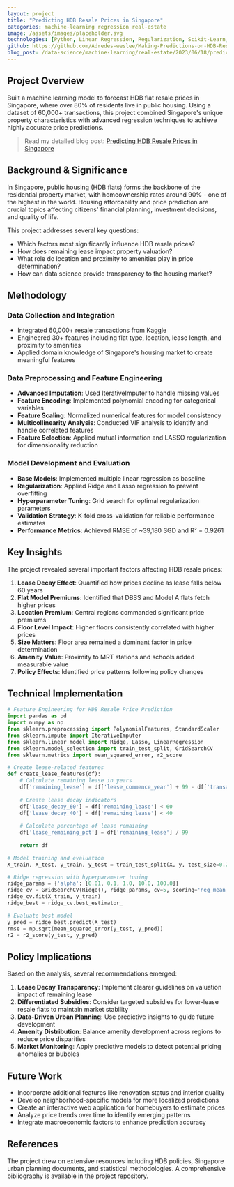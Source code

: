 ```yaml
---
layout: project
title: "Predicting HDB Resale Prices in Singapore"
categories: machine-learning regression real-estate
image: /assets/images/placeholder.svg
technologies: [Python, Linear Regression, Regularization, Scikit-Learn, Pandas, Feature Engineering]
github: https://github.com/Adredes-weslee/Making-Predictions-on-HDB-Resale-Price
blog_post: /data-science/machine-learning/real-estate/2023/06/18/predicting-hdb-resale-prices.html
---
```


## Project Overview

Built a machine learning model to forecast HDB flat resale prices in Singapore, where over 80% of residents live in public housing. Using a dataset of 60,000+ transactions, this project combined Singapore's unique property characteristics with advanced regression techniques to achieve highly accurate price predictions.

> Read my detailed blog post: [Predicting HDB Resale Prices in Singapore](/data-science/machine-learning/real-estate/2023/06/18/predicting-hdb-resale-prices.html)

## Background & Significance

In Singapore, public housing (HDB flats) forms the backbone of the residential property market, with homeownership rates around 90% - one of the highest in the world. Housing affordability and price prediction are crucial topics affecting citizens' financial planning, investment decisions, and quality of life.

This project addresses several key questions:
- Which factors most significantly influence HDB resale prices?
- How does remaining lease impact property valuation?
- What role do location and proximity to amenities play in price determination?
- How can data science provide transparency to the housing market?

## Methodology

### Data Collection and Integration
- Integrated 60,000+ resale transactions from Kaggle
- Engineered 30+ features including flat type, location, lease length, and proximity to amenities
- Applied domain knowledge of Singapore's housing market to create meaningful features

### Data Preprocessing and Feature Engineering
- **Advanced Imputation**: Used IterativeImputer to handle missing values
- **Feature Encoding**: Implemented polynomial encoding for categorical variables
- **Feature Scaling**: Normalized numerical features for model consistency
- **Multicollinearity Analysis**: Conducted VIF analysis to identify and handle correlated features
- **Feature Selection**: Applied mutual information and LASSO regularization for dimensionality reduction

### Model Development and Evaluation
- **Base Models**: Implemented multiple linear regression as baseline
- **Regularization**: Applied Ridge and Lasso regression to prevent overfitting
- **Hyperparameter Tuning**: Grid search for optimal regularization parameters
- **Validation Strategy**: K-fold cross-validation for reliable performance estimates
- **Performance Metrics**: Achieved RMSE of ~39,180 SGD and R² = 0.9261

## Key Insights

The project revealed several important factors affecting HDB resale prices:

1. **Lease Decay Effect**: Quantified how prices decline as lease falls below 60 years
2. **Flat Model Premiums**: Identified that DBSS and Model A flats fetch higher prices
3. **Location Premium**: Central regions commanded significant price premiums
4. **Floor Level Impact**: Higher floors consistently correlated with higher prices
5. **Size Matters**: Floor area remained a dominant factor in price determination
6. **Amenity Value**: Proximity to MRT stations and schools added measurable value
7. **Policy Effects**: Identified price patterns following policy changes

## Technical Implementation

```python
# Feature Engineering for HDB Resale Price Prediction
import pandas as pd
import numpy as np
from sklearn.preprocessing import PolynomialFeatures, StandardScaler
from sklearn.impute import IterativeImputer
from sklearn.linear_model import Ridge, Lasso, LinearRegression
from sklearn.model_selection import train_test_split, GridSearchCV
from sklearn.metrics import mean_squared_error, r2_score

# Create lease-related features
def create_lease_features(df):
    # Calculate remaining lease in years
    df['remaining_lease'] = df['lease_commence_year'] + 99 - df['transaction_year']
    
    # Create lease decay indicators
    df['lease_decay_60'] = df['remaining_lease'] < 60
    df['lease_decay_40'] = df['remaining_lease'] < 40
    
    # Calculate percentage of lease remaining
    df['lease_remaining_pct'] = df['remaining_lease'] / 99
    
    return df

# Model training and evaluation
X_train, X_test, y_train, y_test = train_test_split(X, y, test_size=0.2, random_state=42)

# Ridge regression with hyperparameter tuning
ridge_params = {'alpha': [0.01, 0.1, 1.0, 10.0, 100.0]}
ridge_cv = GridSearchCV(Ridge(), ridge_params, cv=5, scoring='neg_mean_squared_error')
ridge_cv.fit(X_train, y_train)
ridge_best = ridge_cv.best_estimator_

# Evaluate best model
y_pred = ridge_best.predict(X_test)
rmse = np.sqrt(mean_squared_error(y_test, y_pred))
r2 = r2_score(y_test, y_pred)
```

## Policy Implications

Based on the analysis, several recommendations emerged:

1. **Lease Decay Transparency**: Implement clearer guidelines on valuation impact of remaining lease
2. **Differentiated Subsidies**: Consider targeted subsidies for lower-lease resale flats to maintain market stability
3. **Data-Driven Urban Planning**: Use predictive insights to guide future development
4. **Amenity Distribution**: Balance amenity development across regions to reduce price disparities
5. **Market Monitoring**: Apply predictive models to detect potential pricing anomalies or bubbles

## Future Work

- Incorporate additional features like renovation status and interior quality
- Develop neighborhood-specific models for more localized predictions
- Create an interactive web application for homebuyers to estimate prices
- Analyze price trends over time to identify emerging patterns
- Integrate macroeconomic factors to enhance prediction accuracy

## References

The project drew on extensive resources including HDB policies, Singapore urban planning documents, and statistical methodologies. A comprehensive bibliography is available in the project repository.
